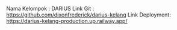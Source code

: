 Nama Kelompok : DARIUS
Link Git : https://github.com/dixonfrederick/darius-kelang
Link Deployment: https://darius-kelang-production.up.railway.app/
